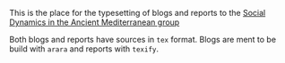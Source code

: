 
This is the place for the typesetting of blogs and reports to the [Social Dynamics in the Ancient Mediterranean group](https://github.com/sdam-au)


Both blogs and reports have sources in `tex` format.
Blogs are ment to be build with `arara` and reports with `texify`.
